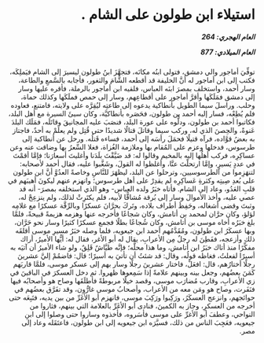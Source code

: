 <h1 dir="rtl">استيلاء ابن طولون على الشام .</h1>

<h5 dir="rtl">العام الهجري:  264

العام الميلادي: 877

</h5>

<p dir="rtl">توفِّيَ أماجور والي دمشق، فتولى ابنُه مكانَه، فتجهَّزَ ابنُ طولون ليسيرَ إلى الشام فيَملِكَه، فكتب إلى ابن أماجور له أنَّ الخليفة قد أقطعه الشَّامَ والثغور، فأجابه بالسَّمعِ والطاعة، وسار أحمد، واستخلف بمصرَ ابنَه العباس، فلقيه ابن أماجور بالرملة، فأقره عليها وسار إلى دمشق فمَلَكَها وأقرَّ أماجور على أقطاعِهم، وسار إلى حمص فملَكَها وكذلك حماة، وحلب. وراسلَ سيما الطويل بأنطاكية يدعوه إلى طاعتِه ليُقِرَّه على ولايته، فامتنع، فعاوده فلم يُطِعْه، فسار إليه أحمد بن طولون، فحَصَره بأنطاكيَّة، وكان سيئَ السيرة مع أهل البلد، فكاتبوا أحمد بن طولون، ودلُّوه على عورة البلد، فنصَبَ عليه المجانيقَ وقاتَلَه، فمَلَك البلدَ عَنوةً، والحِصنَ الذي له، وركب سيما وقاتلَ قتالًا شديدًا حتى قُتِل ولم يعلَمْ به أحدٌ، فاجتاز به بعضُ قوَّاده، فرآه قتيلًا فحمَلَ رأسَه إلى أحمد، فساءه قَتلُه. ورحل عن أنطاكية إلى طرسوس، فدخلها وعزم على المُقام بها وملازمة الغُزاة، فغلا السِّعرُ بها وضاقت عنه وعن عساكِرِه، فركب أهلُها إليه بالمخيم وقالوا له: قد ضَيَّقْتَ بلَدَنا وأغليتَ أسعارَنا؛ فإمَّا أقمْتَ في عددٍ يَسيرٍ، وإمَّا ارتحلْتَ عنَّا، وأغلظوا له القولَ، وشَغَّبوا عليه، فقال أحمد لأصحابه: لتنهَزِموا من الطرسوسيين، وترحلوا عن البلد، ليظهَرَ للنَّاسِ وخاصةً العدُوَّ أنَّ ابن طولون على بُعدِ صِيتِه وكثرةِ عَساكِرِه لم يقدِرْ على أهل طرسوس؛ وانهزم عنهم ليكونَ أهيبَهم في قلبِ العَدُو، وعاد إلى الشام. فأتاه خبَرُ ولده العباس- وهو الذي استخلفه بمصرَ- أنه قد عصي عليه، وأخذ الأموالَ وسار إلى بُرقة مُشاقًّا لأبيه، فلم يكتَرِثْ لذلك، ولم ينزعِجْ له، وثبتَ وقضى أشغاله، وحَفِظَ أطراف بلاده، وتَركَ بحرَّانَ عسكرًا وبالرِّقَّة عسكرًا مع غلامِه لؤلؤ، وكان حرَّان لمحمد بن أتامش، وكان شجاعًا فأخرجه عنها وهزمه هزيمةً قبيحةً، فلمَّا بلغ خبَرُه أخاه موسى بن أتامش، وكان شُجاعًا بطلًا فجمع عسكرًا كثيرًا وسار نحو حَرَّان، وبها عسكَرُ ابن طولون، ومُقَدَّمُهم أحمد ابن جيعويه، فلما وصله خبَرُ مسيرِ موسى أقلقَه ذلك وأزعجه، ففَطِنَ له رجلٌ مِن الأعرابِ، يقال له أبو الأغر، فقال له: أيُّها الأميرُ، أراك مفكِّرًا منذ أتاك خبَرُ ابن أتامش، وما هذا محلَّه؛ فإنَّه طيَّاشٌ قَلِقٌ، ولو شاء الأميرُ أن آتيَه به أسيرًا لفعلتُ، فغاظه قولُه، وقال: قد شئتُ أن تأتيَ به أسيرًا؛ قال: فاضمُمْ إليَّ عشرينَ رجلًا أختارُهم، قال: افعَلْ، فاختار عشرينَ رجلًا وسار بهم إلى عسكر موسى، فلمَّا قاربَهم كَمَنَ بعضُهم، وجعل بينه وبينهم علامةً إذا سَمِعوها ظهروا. ثم دخل العسكرَ في الباقينَ في زي الأعرابِ، وقارب مُضارَب موسى، وقصد خيلًا مربوطةً فأطلَقَها وصاح هو وأصحابُه فيها فنَفَرت، وصاح هو ومَن معه من الأعراب، وأصحابُ موسى غارُّون، وقد تفَرَّق بعضُهم في حوائجهم، وانزعج العسكَرُ، ورَكِبوا ورَكِبَ موسى، فانهزم أبو الأغَرِّ من بين يديه، فتَبِعَه حتى أخرجه من العسكرِ، وجاز به الكمينَ، فنادى أبو الأغَرِّ بالعلامة التي بينهم، فثاروا من النواحي، وعطفَ أبو الأغرِّ على موسى فأسَروه، فأخذوه وساروا حتى وصلوا إلى ابنِ جيعويه، فعَجِبَ الناس من ذلك، فسيَّرَه ابن جيعويه إلى ابن طولون، فاعتَقَله وعاد إلى مصر.</p></br>
